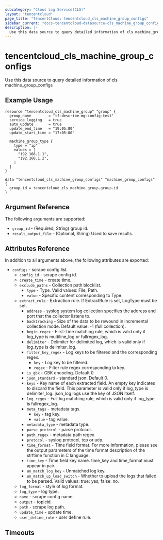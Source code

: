 ```yaml
---
subcategory: "Cloud Log Service(CLS)"
layout: "tencentcloud"
page_title: "TencentCloud: tencentcloud_cls_machine_group_configs"
sidebar_current: "docs-tencentcloud-datasource-cls_machine_group_configs"
description: |-
  Use this data source to query detailed information of cls machine_group_configs
---
```


# tencentcloud_cls_machine_group_configs

Use this data source to query detailed information of cls machine_group_configs

## Example Usage

```hcl
resource "tencentcloud_cls_machine_group" "group" {
  group_name        = "tf-describe-mg-config-test"
  service_logging   = true
  auto_update       = true
  update_end_time   = "19:05:00"
  update_start_time = "17:05:00"

  machine_group_type {
    type = "ip"
    values = [
      "192.168.1.1",
      "192.168.1.2",
    ]
  }
}

data "tencentcloud_cls_machine_group_configs" "machine_group_configs" {
  group_id = tencentcloud_cls_machine_group.group.id
}
```

## Argument Reference

The following arguments are supported:

* `group_id` - (Required, String) group id.
* `result_output_file` - (Optional, String) Used to save results.

## Attributes Reference

In addition to all arguments above, the following attributes are exported:

* `configs` - scrape config list.
  * `config_id` - scrape config id.
  * `create_time` - create time.
  * `exclude_paths` - Collection path blocklist.
    * `type` - Type. Valid values: File, Path.
    * `value` - Specific content corresponding to Type.
  * `extract_rule` - Extraction rule. If ExtractRule is set, LogType must be set.
    * `address` - syslog system log collection specifies the address and port that the collector listens to.
    * `backtracking` - Size of the data to be rewound in incremental collection mode. Default value: -1 (full collection).
    * `begin_regex` - First-Line matching rule, which is valid only if log_type is multiline_log or fullregex_log.
    * `delimiter` - Delimiter for delimited log, which is valid only if log_type is delimiter_log.
    * `filter_key_regex` - Log keys to be filtered and the corresponding regex.
      * `key` - Log key to be filtered.
      * `regex` - Filter rule regex corresponding to key.
    * `is_gbk` - GBK encoding. Default 0.
    * `json_standard` - standard json. Default 0.
    * `keys` - Key name of each extracted field. An empty key indicates to discard the field. This parameter is valid only if log_type is delimiter_log. json_log logs use the key of JSON itself.
    * `log_regex` - Full log matching rule, which is valid only if log_type is fullregex_log.
    * `meta_tags` - metadata tags.
      * `key` - tag key.
      * `value` - tag value.
    * `metadata_type` - metadata type.
    * `parse_protocol` - parse protocol.
    * `path_regex` - metadata path regex.
    * `protocol` - syslog protocol, tcp or udp.
    * `time_format` - Time field format. For more information, please see the output parameters of the time format description of the strftime function in C language.
    * `time_key` - Time field key name. time_key and time_format must appear in pair.
    * `un_match_log_key` - Unmatched log key.
    * `un_match_up_load_switch` - Whether to upload the logs that failed to be parsed. Valid values: true: yes; false: no.
  * `log_format` - style of log format.
  * `log_type` - log type.
  * `name` - scrape config name.
  * `output` - topicid.
  * `path` - scrape log path.
  * `update_time` - update time.
  * `user_define_rule` - user define rule.


## Timeouts

<no value>


